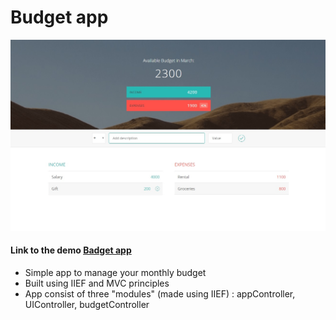 # Budget app

![Budget app](img/budget_app.jpg "Budget app")

#### Link to the demo [Badget app](https://parfum505.github.io/javascriptProjects/budget/ "Budget app")

- Simple app to manage your monthly budget
- Built using IIEF and MVC principles
- App consist of three "modules" (made using IIEF) : appController, UIController, budgetController 

